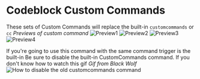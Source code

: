 # Codeblock Custom Commands
These sets of Custom Commands will replace the built-in `customcommands` or `cc`
*Previews of custom command*
![Preview1](https://imgur.com/B1ke9k5.png)
![Preview2](https://imgur.com/NuwPBUC.png)
![Preview3](https://imgur.com/IeIlwze.png)
![Preview4](https://imgur.com/eDdHzyH.png)

If you're going to use this command with the same command trigger is the built-in
Be sure to disable the built-in CustomCommands command.
If you don't know how to watch this gif
*Gif from Black Wolf*
![How to disable the old customcommands command](https://i.imgur.com/eAvOR2N.gif)
